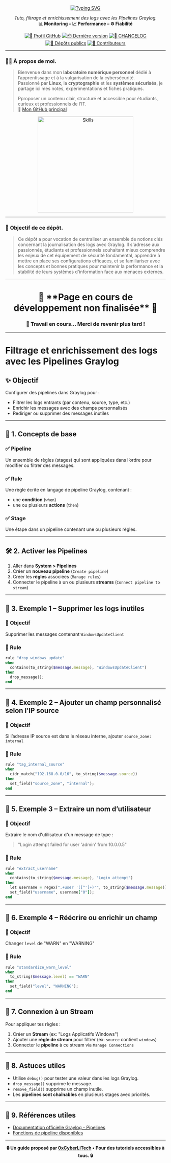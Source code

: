 <div align="center">
  
  <a href="https://github.com/0xCyberLiTech">
    <img src="https://readme-typing-svg.herokuapp.com?font=Fira+Code&size=32&pause=1000&color=D14A4A&center=true&vCenter=true&width=1000&lines=SUPERVISION+CENTRALISÉE+AVEC+GRAYLOG;Détection+des+menaces+•+Logs+structurés+•+Alertes;Tutoriel+pédagogique+100%+Debian+12" alt="Typing SVG" />
  </a>
  
  <p align="center">
    <em>Tuto, filtrage et enrichissement des logs avec les Pipelines Graylog.</em><br>
    <b>📊 Monitoring – 📈 Performance – ⚙️ Fiabilité</b>
  </p>
  
  [![🔗 Profil GitHub](https://img.shields.io/badge/Profil-GitHub-181717?logo=github&style=flat-square)](https://github.com/0xCyberLiTech)
  [![📦 Dernière version](https://img.shields.io/github/v/release/0xCyberLiTech/Graylog?label=version&style=flat-square&color=blue)](https://github.com/0xCyberLiTech/Graylog/releases/latest)
  [![📄 CHANGELOG](https://img.shields.io/badge/📄%20Changelog-Graylog-blue?style=flat-square)](https://github.com/0xCyberLiTech/Graylog/blob/main/CHANGELOG.md)
  [![📂 Dépôts publics](https://img.shields.io/badge/Dépôts-publics-blue?style=flat-square)](https://github.com/0xCyberLiTech?tab=repositories)
  [![👥 Contributeurs](https://img.shields.io/badge/👥%20Contributeurs-cliquez%20ici-007ec6?style=flat-square)](https://github.com/0xCyberLiTech/Graylog/graphs/contributors)

</div>

---

### 👨‍💻 **À propos de moi.**

> Bienvenue dans mon **laboratoire numérique personnel** dédié à l’apprentissage et à la vulgarisation de la cybersécurité.  
> Passionné par **Linux**, la **cryptographie** et les **systèmes sécurisés**, je partage ici mes notes, expérimentations et fiches pratiques.  
>  
> Pproposer un contenu clair, structuré et accessible pour étudiants, curieux et professionnels de l’IT.  
> 🔗 [Mon GitHub principal](https://github.com/0xCyberLiTech)

<p align="center">
  <a href="https://github.com/0xCyberLiTech" target="_blank" rel="noopener">
    <img src="https://skillicons.dev/icons?i=linux,debian,bash,docker,nginx,git,vim" alt="Skills" alt="Logo techno" width="300">
  </a>
</p>

---

### 🎯 **Objectif de ce dépôt.**

> Ce dépôt a pour vocation de centraliser un ensemble de notions clés concernant la journalisation des logs avec Graylog. Il s'adresse aux passionnés, étudiants et professionnels souhaitant mieux comprendre les enjeux de cet équipement de
> sécurité fondamental, apprendre à mettre en place ses configurations efficaces, et se familiariser avec les concepts et bonnes pratiques pour maintenir la performance et la stabilité de leurs systèmes
> d'information face aux menaces externes.

---

<h1 align="center"> 🚧 **Page en cours de développement non finalisée** 🚧</h1>
<h3 align="center"> 🔧 Travail en cours... Merci de revenir plus tard !</h3>

---
# Filtrage et enrichissement des logs avec les Pipelines Graylog

## ✨ Objectif
Configurer des pipelines dans Graylog pour :
- Filtrer les logs entrants (par contenu, source, type, etc.)
- Enrichir les messages avec des champs personnalisés
- Rediriger ou supprimer des messages inutiles

---

## 📆 1. Concepts de base

### ✅ Pipeline
Un ensemble de règles (stages) qui sont appliquées dans l’ordre pour modifier ou filtrer des messages.

### ✅ Rule
Une règle écrite en langage de pipeline Graylog, contenant :
- une **condition** (`when`)
- une ou plusieurs **actions** (`then`)

### ✅ Stage
Une étape dans un pipeline contenant une ou plusieurs règles.

---

## 🛠️ 2. Activer les Pipelines

1. Aller dans **System > Pipelines**
2. Créer un **nouveau pipeline** (`Create pipeline`)
3. Créer les **règles** associées (`Manage rules`)
4. Connecter le pipeline à un ou plusieurs **streams** (`Connect pipeline to stream`)

---

## 🥪 3. Exemple 1 – Supprimer les logs inutiles

### 🎯 Objectif
Supprimer les messages contenant `WindowsUpdateClient`

### 📂 Rule
```ruby
rule "drop_windows_update"
when
  contains(to_string($message.message), "WindowsUpdateClient")
then
  drop_message();
end
```

---

## 🥪 4. Exemple 2 – Ajouter un champ personnalisé selon l’IP source

### 🎯 Objectif
Si l’adresse IP source est dans le réseau interne, ajouter `source_zone: internal`

### 📂 Rule
```ruby
rule "tag_internal_source"
when
  cidr_match("192.168.0.0/16", to_string($message.source))
then
  set_field("source_zone", "internal");
end
```

---

## 🥪 5. Exemple 3 – Extraire un nom d’utilisateur

### 🎯 Objectif
Extraire le nom d'utilisateur d'un message de type :
> "Login attempt failed for user 'admin' from 10.0.0.5"

### 📂 Rule
```ruby
rule "extract_username"
when
  contains(to_string($message.message), "Login attempt")
then
  let username = regex(".+user '([^']+)'", to_string($message.message));
  set_field("username", username["0"]);
end
```

---

## 🥪 6. Exemple 4 – Réécrire ou enrichir un champ

### 🎯 Objectif
Changer `level` de "WARN" en "WARNING"

### 📂 Rule
```ruby
rule "standardize_warn_level"
when
  to_string($message.level) == "WARN"
then
  set_field("level", "WARNING");
end
```

---

## 🔄 7. Connexion à un Stream

Pour appliquer tes règles :

1. Créer un **Stream** (ex: "Logs Applicatifs Windows")
2. Ajouter une **règle de stream** pour filtrer (ex: `source` contient `windows`)
3. Connecter le **pipeline** à ce stream via `Manage Connections`

---

## 🧰 8. Astuces utiles

- Utilise `debug()` pour tester une valeur dans les logs Graylog.
- `drop_message()` supprime le message.
- `remove_field()` supprime un champ inutile.
- Les **pipelines sont chaînables** en plusieurs stages avec priorités.

---

## 📁 9. Références utiles

- [Documentation officielle Graylog - Pipelines](https://docs.graylog.org/docs/pipelines/pipelines)
- [Fonctions de pipeline disponibles](https://docs.graylog.org/docs/pipelines/functions)

---

<p align="center">
  <b>🔒 Un guide proposé par <a href="https://github.com/0xCyberLiTech">0xCyberLiTech</a> • Pour des tutoriels accessibles à tous. 🔒</b>
</p>
